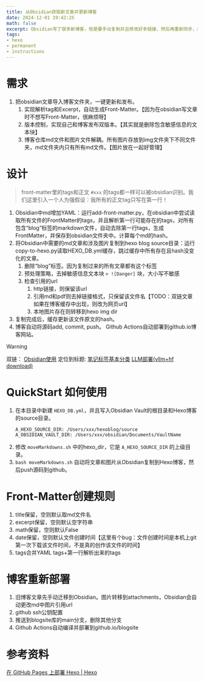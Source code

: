 ```yaml
---
title: 从Obsidian获取新文章并更新博客
date: 2024-12-01 19:42:25
math: false
excerpt: Obsidian写了很多新博客，但是要手动复制并且修改好多链接，然后再重新同步，好麻烦～不想写，那咋办？上代码！
tags:
- hexo
- permanent
- instructions
---
```


# 需求
1. 把obsidian文章导入博客文件夹，一键更新和发布。
	1. 实现解析tag和Excerpt，自动生成Front-Matter。【因为在obsidian写文章时不想写Front-Matter，很麻烦呀】
	2. 版本控制，实现自己和博客发布双版本。【其实就是删除包含敏感信息的文本块】
	3. 博客仓库md文件和图片文件解耦。所有图片存放到img文件夹下不同文件夹，md文件夹内只有所有md文件。【图片放在一起好管理】
# 设计
> front-matter里的tags和正文 `#xxx` 的tags都一样可以被obsidian识别。我们这里引入一个人为强假设：我所有的正文tag只写在第一行！

1. Obsidian中md增加YAML：运行add-front-matter.py，在obsidian中尝试读取所有文件的FrontMatter的tags，并且解析第一行可能存在的tags，对所有包含“blog”标签的markdown文件，自动去除第一行tags，生成FrontMatter，并保存到obsidian文件夹中。计算每个md的hash。
2. 将Obsidian中需要的md文章和涉及图片复制到hexo blog source目录：运行copy-to-hexo.py读取HEXO_DB.yml缓存，跳过缓存中所有存在且hash没变化的文章。
	1. 删除“blog”标签。因为复制过来的所有文章都有这个标签
	2. 预处理策略，去掉敏感信息文本块 `> ![Danger]` 块，大小写不敏感
	3. 检查引用的url
		1. http链接，则保留该url
		2. 引用md和pdf则去掉链接格式，只保留该文件名【TODO：双链文章如果在博客缓存中出现，则改为网页url】
		3. 本地图片存在则转移到hexo img dir
3. 复制完成后，缓存更新该文件原文的hash。
4. 博客自动将源码add, commit, push。 Github Actions自动部署到github.io博客网站。
> [!Warning] 
> 双链： [Obsidian使用](Obsidian使用.md)
> 定位到标题: [笔记标签基本分类](Obsidian使用.md#笔记标签基本分类)
> [LLM部署(vllm+hf download)](毕设/LLM部署(vllm+hf%20download).md)



# QuickStart 如何使用
1. 在本目录中新建 `HEXO_DB.yml`，并且写入Obsidian Vault的根目录和Hexo博客的source目录。
	```
	A_HEXO_SOURCE_DIR: /Users/xxx/hexoblog/source
	A_OBSIDIAN_VAULT_DIR: /Users/xxx/obsidian/Documents/VaultName
	```
2. 修改 `moveMarkdowns.sh` 中的hexo_dir，它是 `A_HEXO_SOURCE_DIR` 的上级目录。
3. `bash moveMarkdowns.sh` 自动将文章和图片从Obsidian复制到Hexo博客，然后push源码到github。

# Front-Matter创建规则
1. title保留，空则默认取md文件名
2. excerpt保留，空则默认空字符串
3. math保留，空则默认False
4. date保留，空则默认文件创建时间【这里有个bug：文件创建时间是本机上git第一次下载该文件时间，不是真的创作该文件的时间】
5. tags合并YAML tags+第一行解析出来的tags
# 博客重新部署
1. 旧博客文章先手动迁移到Obsidian。图片转移到attachments，Obsidian会自动更改md中图片引用url
2. github ssh公钥配置
3. 推送到blogsite库的main分支，删除其他分支
4. Github Actions自动编译并部署到github.io/blogsite

# 参考资料
[在 GitHub Pages 上部署 Hexo | Hexo](https://hexo.io/zh-cn/docs/github-pages)